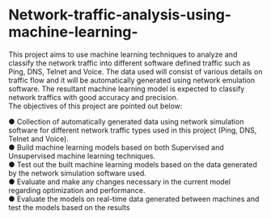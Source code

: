 # Network-traffic-analysis-using-machine-learning-

This project aims to use machine learning techniques to analyze and classify the network traffic into different software defined traffic such as Ping, DNS, Telnet and Voice. The data used will consist of various details on traffic flow and it will be automatically generated using network emulation software. The resultant machine learning model is expected to classify network traffics with good accuracy and precision.  
The objectives of this project are pointed out below: 
  
●	Collection of automatically generated data using network simulation software for different network traffic types used in this project (Ping, DNS, Telnet and Voice).  
●	Build machine learning models based on both Supervised and Unsupervised machine learning techniques.  
●	Test out the built machine learning models based on the data generated by the network simulation software used.  
●	Evaluate and make any changes necessary in the current model regarding optimization and performance.  
●	Evaluate the models on real-time data generated between machines and test the models based on the results

